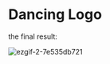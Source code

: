 # Dancing Logo 

the final result:

![ezgif-2-7e535db721](/Users/zhijia/DancingLogo/ezgif-2-7e535db721.gif)
